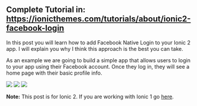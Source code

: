## Complete Tutorial in: https://ionicthemes.com/tutorials/about/ionic2-facebook-login

In this post you will learn how to add Facebook Native Login to your Ionic 2 app. I will explain you why I think this approach is the best you can take.

As an example we are going to build a simple app that allows users to login to your app using their Facebook account. Once they log in, they will see a home page with their basic profile info.

![](https://s3-us-west-2.amazonaws.com/ionicthemes/tutorials/screenshots/facebook-login/1.PNG?v=4)
![](https://s3-us-west-2.amazonaws.com/ionicthemes/tutorials/screenshots/facebook-login/2.PNG?v=4)
![](https://s3-us-west-2.amazonaws.com/ionicthemes/tutorials/screenshots/facebook-login/3.PNG?v=4)

**Note:** This post is for Ionic 2. If you are working with Ionic 1 go [here](https://ionicthemes.com/tutorials/about/native-facebook-login-with-ionic-framework).
